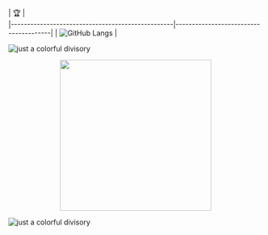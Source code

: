 | :trophy:                                    |               
|--------------------------------------------------|---------------------------------------|
 | ![GitHub Langs](https://github-readme-stats.vercel.app/api/top-langs/?username=FlavioGabrielB&theme=aura) |

![just a colorful divisory](https://i.imgur.com/waxVImv.png)

<div align="center">
  <img src="https://media.giphy.com/media/3RulGUDgo3ezurUYZU/giphy.gif" width="300"/>
</div>

![just a colorful divisory](https://i.imgur.com/waxVImv.png)
